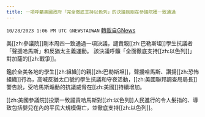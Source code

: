 ```yaml
---
title: 一項呼籲美國政府「完全徹底支持以色列」的決議剛剛在參議院獲一致通過
---
```

`10/28/2023 1:06 PM UTC GNEWSTAIWAN` [轉載自GNews](https://gnews.org/articles/1892296)



美[[zh:參議院]]剛本周四一致通過一項決議，譴責親[[zh:巴勒斯坦]]學生抗議者「聲援哈馬斯」和反猶太主義運動。 該決議呼籲「全面徹底支持[[zh:以色列]]」對加薩的[[zh:戰爭]]。  

鑑於全美各地的學生[[zh:組織]]的親[[zh:巴勒斯坦]]，聲援哈馬斯、讚揚[[zh:恐怖組織]]行為，高喊反猶太口號的學生抗議和守夜活動，[[zh:美國聯邦調查局局長]]警告說，受哈馬斯煽動的抗議威脅在[[zh:美國]]持續增加。

[[zh:美國參議院]]投票一致譴責哈馬斯對[[zh:以色列]]人民進行的令人髮指的、導致包括嬰兒在內的平民大規模傷亡，並徹底支持[[zh:以色列]]。
